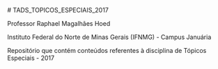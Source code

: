 ﻿﻿# TADS_TOPICOS_ESPECIAIS_2017

Professor Raphael Magalhães Hoed

Instituto Federal do Norte de Minas Gerais (IFNMG) - Campus Januária

Repositório que contém conteúdos referentes à disciplina de Tópicos Especiais - 2017
